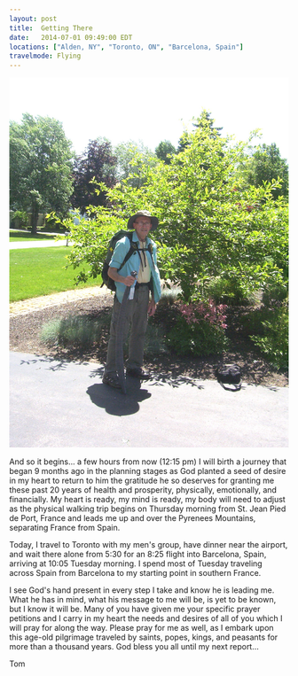 ```yaml
---
layout: post
title:  Getting There
date:   2014-07-01 09:49:00 EDT
locations: ["Alden, NY", "Toronto, ON", "Barcelona, Spain"]
travelmode: Flying
---
```


<a class="imagepop pull-right" href="/assets/img/ready_to_go.jpg"><img src="/assets/img/ready_to_go.jpg" alt="Ready to go!"></a>

And so it begins... a few hours from now (12:15 pm) I will birth a journey that began 9 months ago in the planning stages as God planted a seed of desire in my heart to return to him the gratitude he so deserves for granting me these past 20 years of health and prosperity, physically, emotionally, and financially.  My heart is ready, my mind is ready, my body will need to adjust as the physical walking trip begins on Thursday morning from St. Jean Pied de Port, France and leads me up and over the Pyrenees Mountains, separating France from Spain.  

Today, I travel to Toronto with my men's group, have dinner near the airport, and wait there alone from 5:30 for an 8:25 flight into Barcelona, Spain, arriving at 10:05 Tuesday morning.  I spend most of Tuesday traveling across Spain from Barcelona to my starting point in southern France.  

I see God's hand present in every step I take and know he is leading me.  What he has in mind, what his message to me will be, is yet to be known, but I know it will be.  Many of you have given me your specific prayer petitions and I carry in my heart the needs and desires of all of you which I will pray for along the way.  Please pray for me as well, as I embark upon this age-old pilgrimage traveled by saints, popes, kings, and peasants for more than a thousand years.   God bless you all until my next report...

Tom